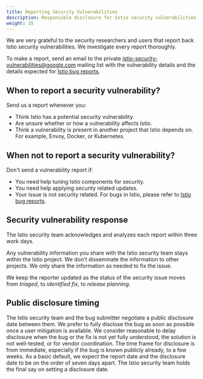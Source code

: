 ```yaml
---
title: Reporting Security Vulnerabilities
description: Responsible disclosure for Istio security vulnerabilities.
weight: 35
---
```


We are very grateful to the security researchers and users that report back Istio
security vulnerabilities. We investigate every report thoroughly.

To make a report, send an email to the private
[istio-security-vulnerabilities@google.com](mailto:istio-security-vulnerabilities@google.com)
mailing list with the vulnerability details and the details expected
for [Istio bug reports](https://istio.io/help/bugs/).

## When to report a security vulnerability?

Send us a report whenever you:

- Think Istio has a potential security vulnerability.
- Are unsure whether or how a vulnerability affects Istio.
- Think a vulnerability is present in another project that Istio depends on. For example, Envoy, Docker, or Kubernetes.

## When not to report a security vulnerability?

Don't send a vulnerability report if:

- You need help tuning Istio components for security.
- You need help applying security related updates.
- Your issue is not security related.
For bugs in Istio, please refer to [Istio bug reports](https://istio.io/help/bugs/).

## Security vulnerability response

The Istio security team acknowledges and analyzes each report within three work days.

Any vulnerability information you share with the Istio security team stays within the Istio project.
We don't disseminate the information to other projects. We only share the information as needed to fix the issue.

We keep the reporter updated as the status of the security issue moves from *triaged*, to *identified fix*, to *release planning*.

## Public disclosure timing

The Istio security team and the bug submitter negotiate a public disclosure date between them.
We prefer to fully disclose the bug as soon as possible once a user mitigation is available.
We consider reasonable to delay disclosure when the bug or the fix is not yet fully understood,
the solution is not well-tested, or for vendor coordination. The time frame for disclosure is from
immediate, especially if the bug is known publicly already, to a few weeks. As a basic default,
we expect the report date and the disclosure date to be on the order of seven days apart.
The Istio security team holds the final say on setting a disclosure date.
